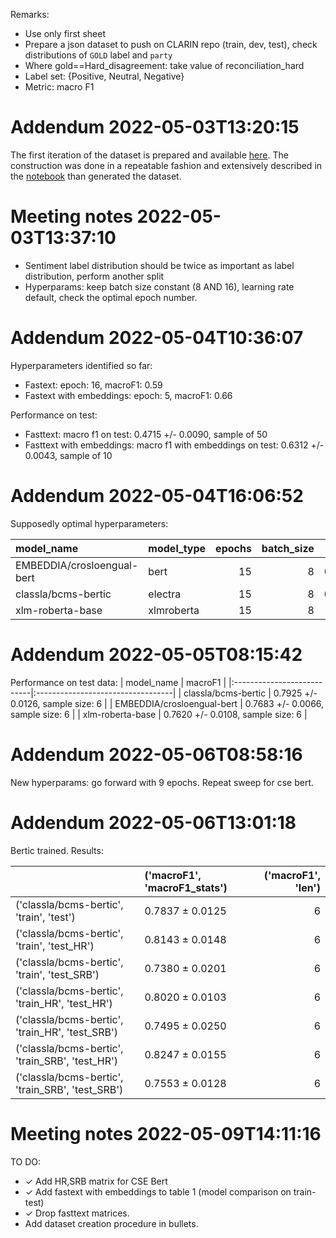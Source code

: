  
Remarks:
* Use only first sheet
* Prepare a json dataset to push on CLARIN repo (train, dev, test), check distributions of `GOLD` label and `party`
* Where gold==Hard_disagreement: take value of reconciliation_hard
* Label set: {Positive, Neutral, Negative}
* Metric: macro F1


# Addendum 2022-05-03T13:20:15

The first iteration of the dataset is prepared and available [here](bcm_polsent.jsonl). The construction was done in a repeatable fashion and extensively described in the [notebook](001_dataset_preparation.ipynb) than generated the dataset.

# Meeting notes 2022-05-03T13:37:10

* Sentiment label distribution should be twice as important as label distribution, perform another split
* Hyperparams: keep batch size constant (8 AND 16), learning rate default, check the optimal epoch number.


# Addendum 2022-05-04T10:36:07

Hyperparameters identified so far:
* Fastext: epoch: 16, macroF1: 0.59
* Fastext with embeddings: epoch: 5, macroF1: 0.66


Performance on test:
* Fasttext:  macro f1 on test: 0.4715 +/- 0.0090, sample of 50
* Fasttext with embeddings: macro f1 with embeddings on test: 0.6312 +/- 0.0043, sample of 10

# Addendum 2022-05-04T16:06:52

Supposedly optimal hyperparameters:

| model_name                 | model_type   |   epochs |   batch_size |   macroF1 |
|:---------------------------|:-------------|---------:|-------------:|----------:|
| EMBEDDIA/crosloengual-bert | bert         |       15 |            8 |  0.848155 |
| classla/bcms-bertic        | electra      |       15 |            8 |  0.856857 |
| xlm-roberta-base           | xlmroberta   |       15 |            8 |  0.82363  |



# Addendum 2022-05-05T08:15:42

Performance on test data: 
| model_name                 | macroF1                           |
|:---------------------------|:----------------------------------|
| classla/bcms-bertic        | 0.7925 +/- 0.0126, sample size: 6 |
| EMBEDDIA/crosloengual-bert | 0.7683 +/- 0.0066, sample size: 6 |
| xlm-roberta-base           | 0.7620 +/- 0.0108, sample size: 6 |

# Addendum 2022-05-06T08:58:16

New hyperparams: go forward with 9 epochs. Repeat sweep for cse bert. 

# Addendum 2022-05-06T13:01:18

Bertic trained. Results:

|                                                  | ('macroF1', 'macroF1_stats')   |   ('macroF1', 'len') |
|:-------------------------------------------------|:-------------------------------|---------------------:|
| ('classla/bcms-bertic', 'train', 'test')         | 0.7837 ± 0.0125                |                    6 |
| ('classla/bcms-bertic', 'train', 'test_HR')      | 0.8143 ± 0.0148                |                    6 |
| ('classla/bcms-bertic', 'train', 'test_SRB')     | 0.7380 ± 0.0201                |                    6 |
| ('classla/bcms-bertic', 'train_HR', 'test_HR')   | 0.8020 ± 0.0103                |                    6 |
| ('classla/bcms-bertic', 'train_HR', 'test_SRB')  | 0.7495 ± 0.0250                |                    6 |
| ('classla/bcms-bertic', 'train_SRB', 'test_HR')  | 0.8247 ± 0.0155                |                    6 |
| ('classla/bcms-bertic', 'train_SRB', 'test_SRB') | 0.7553 ± 0.0128                |                    6 |



# Meeting notes 2022-05-09T14:11:16

TO DO:
* ✓ Add HR,SRB matrix for CSE Bert
* ✓ Add fastext with embeddings to table 1 (model comparison on train-test)
* ✓ Drop fasttext matrices. 
* Add dataset creation procedure in bullets.

